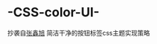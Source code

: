 # -CSS-color-UI-
抄袭自[张鑫旭](http://www.zhangxinxu.com/wordpress/2016/11/development-ui-component-based-on-css-color/)
简洁干净的按钮标签css主题实现策略
